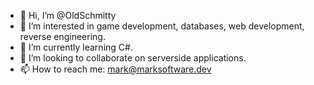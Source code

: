 - 👋 Hi, I’m @OldSchmitty
- 👀 I’m interested in game development, databases, web development, reverse engineering.
- 🌱 I’m currently learning C#.
- 💞️ I’m looking to collaborate on serverside applications.
- 📫 How to reach me: mark@marksoftware.dev

<!---
OldSchmitty/OldSchmitty is a ✨ special ✨ repository because its `README.md` (this file) appears on your GitHub profile.
You can click the Preview link to take a look at your changes.
--->
